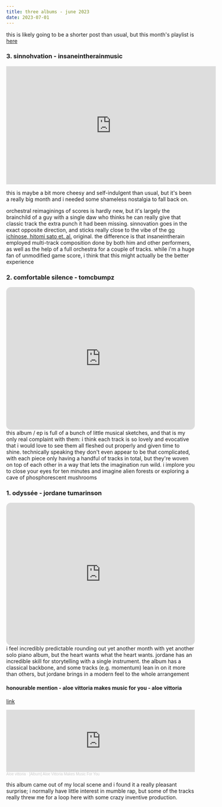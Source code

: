 ```yaml
---
title: three albums - june 2023
date: 2023-07-01
---
```


this is likely going to be a shorter post than usual, but this month's playlist is [here](https://open.spotify.com/playlist/7EMFyjdCmvrF2q2q8mvKJ6?si=e8fccb3f063f4699)  

### 3. sinnohvation - insaneintherainmusic  
<iframe width="560" height="315" src="https://www.youtube-nocookie.com/embed/ZdMJRE9Qo6I" title="YouTube video player" frameborder="0" allow="accelerometer; autoplay; clipboard-write; encrypted-media; gyroscope; picture-in-picture; web-share" allowfullscreen></iframe>  

this is maybe a bit more cheesy and self-indulgent than usual, but it's been a really big month and i needed some shameless nostalgia to fall back on.

orchestral reimaginings of scores is hardly new, but it's largely the brainchild of a guy with a single daw who thinks he can really give that classic track the extra punch it had been missing. sinnovation goes in the exact opposite direction, and sticks really close to the vibe of the [go ichinose, hitomi sato et. al.](https://youtu.be/b7oDZaUEoNo) original. the difference is that insaneintherain employed multi-track composition done by both him and other performers, as well as the help of a full orchestra for a couple of tracks. while i'm a huge fan of unmodified game score, i think that this might actually be the better experience

### 2. comfortable silence - tomcbumpz  
<iframe style="border-radius:12px" src="https://open.spotify.com/embed/album/1Mlp2X6DPCWVLoN6QqH25x?utm_source=generator" width="100%" height="380" frameBorder="0" allowfullscreen="" allow="autoplay; clipboard-write; encrypted-media; fullscreen; picture-in-picture"></iframe>  
this album / ep is full of a bunch of little musical sketches, and that is my only real complaint with them: i think each track is so lovely and evocative that i would love to see them all fleshed out properly and given time to shine. technically speaking they don't even appear to be that complicated, with each piece only having a handful of tracks in total, but they're woven on top of each other in a way that lets the imagination run wild. i implore you to close your eyes for ten minutes and imagine alien forests or exploring a cave of phosphorescent mushrooms

### 1. odyssée - jordane tumarinson  
<iframe style="border-radius:12px" src="https://open.spotify.com/embed/album/2KWSapFXHxoIv4tF0NGbDW?utm_source=generator" width="100%" height="380" frameBorder="0" allowfullscreen="" allow="autoplay; clipboard-write; encrypted-media; fullscreen; picture-in-picture"></iframe>  
i feel incredibly predictable rounding out yet another month with yet another solo piano album, but the heart wants what the heart wants. jordane has an incredible skill for storytelling with a single instrument. the album has a classical backbone, and some tracks (e.g. momentum) lean in on it more than others, but jordane brings in a modern feel to the whole arrangement

#### honourable mention - aloe vittoria makes music for you - aloe vittoria

[link](https://soundcloud.com/aloe-vittoria/aloe-vittoria-makes-music-for-you)
<iframe width="100%" height="166" scrolling="no" frameborder="no" allow="autoplay" src="https://w.soundcloud.com/player/?url=https%3A//api.soundcloud.com/tracks/1528521529&color=%23ff5500&auto_play=false&hide_related=false&show_comments=true&show_user=true&show_reposts=false&show_teaser=true"></iframe><div style="font-size: 10px; color: #cccccc;line-break: anywhere;word-break: normal;overflow: hidden;white-space: nowrap;text-overflow: ellipsis; font-family: Interstate,Lucida Grande,Lucida Sans Unicode,Lucida Sans,Garuda,Verdana,Tahoma,sans-serif;font-weight: 100;"><a href="https://soundcloud.com/aloe-vittoria" title="Aloe vittoria" target="_blank" style="color: #cccccc; text-decoration: none;">Aloe vittoria</a> · <a href="https://soundcloud.com/aloe-vittoria/aloe-vittoria-makes-music-for-you" title="[Album] Aloe Vittoria Makes Music For You" target="_blank" style="color: #cccccc; text-decoration: none;">[Album] Aloe Vittoria Makes Music For You</a></div>  

this album came out of my local scene and i found it a really pleasant surprise; i normally have little interest in mumble rap, but some of the tracks really threw me for a loop here with some crazy inventive production. 